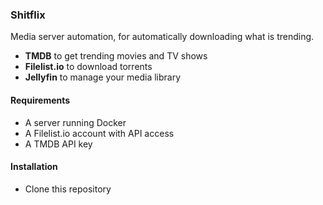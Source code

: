 ### Shitflix

Media server automation, for automatically downloading what is trending.

 - **TMDB** to get trending movies and TV shows
 - **Filelist.io** to download torrents
 - **Jellyfin** to manage your media library

#### Requirements
 - A server running Docker
 - A Filelist.io account with API access
 - A TMDB API key

#### Installation
 - Clone this repository